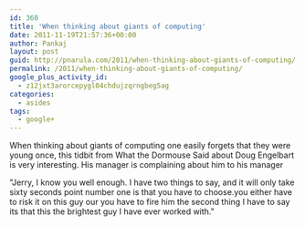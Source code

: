 ```yaml
---
id: 360
title: 'When thinking about giants of computing'
date: 2011-11-19T21:57:36+00:00
author: Pankaj
layout: post
guid: http://pnarula.com/2011/when-thinking-about-giants-of-computing/
permalink: /2011/when-thinking-about-giants-of-computing/
google_plus_activity_id:
  - z12jxt3arorcepygl04chdujzqrngbeg5ag
categories:
  - asides
tags:
  - google+
---
```

When thinking about giants of computing one easily forgets that they were young once, this tidbit from What the Dormouse Said about Doug Engelbart is very interesting. His manager is complaining about him to his manager

"Jerry, I know you well enough. I have two things to say, and it will only take sixty seconds point number one is that you have to choose.you either have to risk it on this guy our you have to fire him the second thing I have to say its that this the brightest guy I have ever worked with."
